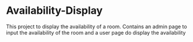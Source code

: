 # Availability-Display
This project to display the availability of a room. Contains an admin page to input the availability of the room and a user page do display the availability   
